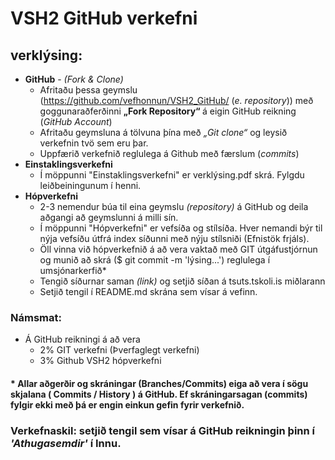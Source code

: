 
# VSH2 GitHub verkefni 

## verklýsing:

*	**GitHub** - <i>(Fork & Clone) </i>
	*	Afritaðu þessa geymslu (https://github.com/vefhonnun/VSH2_GitHub/ (<i>e. repository</i>)) með <br> goggunaraðferðinni <b> „Fork Repository“ </b>  á eigin GitHub reikning (<i>GitHub Account</i>) 
	*	Afritaðu geymsluna á tölvuna þína með <i>„Git clone“</i> og leysið verkefnin tvö sem eru þar.
	*	Uppfærið verkefnið reglulega á Github með færslum (<i>commits</i>)
*	**Einstaklingsverkefni**
	*	Í möppunni "Einstaklingsverkefni" er verklýsing.pdf skrá. Fylgdu leiðbeiningunum í henni.
*	**Hópverkefni**
	*	2-3 nemendur búa til eina geymslu <i>(repository)</i> á GitHub og deila aðgangi að geymslunni á milli sín.  
	*	Í möppunni "Hópverkefni" er vefsíða og stílsíða. Hver nemandi býr til nýja vefsíðu útfrá index síðunni með nýju stílsniði (Efnistök frjáls). 
	*	Öll vinna við hópverkefnið á að vera vaktað með GIT útgáfustjórnun og munið að skrá ($ git commit -m 'lýsing...') reglulega í umsjónarkerfið*
	*	Tengið síðurnar saman <i>(link)</i> og setjið síðan á tsuts.tskoli.is miðlarann 
	* 	Setjið tengil í README.md skrána sem vísar á vefinn.

### Námsmat:
*	Á GitHub reikningi á að vera 
	*	2%	GIT verkefni (Þverfaglegt verkefni)
	*	3%	Github VSH2 hópverkefni 

#### * Allar aðgerðir og skráningar (Branches/Commits) eiga að vera í sögu skjalana ( Commits / History ) á GitHub. Ef skráningarsagan (commits) fylgir ekki með þá er engin einkun gefin fyrir verkefnið.  

### Verkefnaskil: setjið tengil sem vísar á GitHub reikningin þinn í <i>'Athugasemdir'</i> í Innu. 
